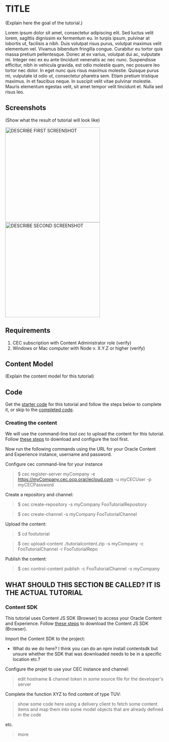 # TITLE
(Explain here the goal of the tutorial.)

Lorem ipsum dolor sit amet, consectetur adipiscing elit. Sed luctus velit lorem, sagittis dignissim ex fermentum eu. In turpis ipsum, pulvinar at lobortis ut, facilisis a nibh. Duis volutpat risus purus, volutpat maximus velit elementum vel. Vivamus bibendum fringilla congue. Curabitur eu tortor quis massa pretium pellentesque. Donec at ex varius, volutpat dui ac, vulputate mi. Integer nec ex eu ante tincidunt venenatis ac nec nunc. Suspendisse efficitur, nibh in vehicula gravida, est odio molestie quam, nec posuere leo tortor nec dolor. In eget nunc quis risus maximus molestie. Quisque purus mi, vulputate id odio ut, consectetur pharetra sem. Etiam pretium tristique maximus. In et faucibus neque. In suscipit velit vitae pulvinar molestie. Mauris elementum egestas velit, sit amet tempor velit tincidunt et. Nulla sed risus leo.

## Screenshots
(Show what the result of tutorial will look like)
<p>
<img src="screenshot1.jpg" alt="DESCRIBE FIRST SCREENSHOT" width="300"/>
<img src="screenshot2.jpg" alt="DESCRIBE SECOND SCREENSHOT" width="300"/>
</p>

## Requirements
1. CEC subscription with Content Administrator role (verify)
2. Windows or Mac computer with Node v. X.Y.Z or higher (verify)


## Content Model
(Explain the content model for this tutorial)

## Code
Get the [starter code](https://github.com/oracle/content-and-experience-tutorials/foo/archive/start.zip) for this tutorial and follow the steps below to complete it, or skip to the [completed code](https://github.com/oracle/content-and-experience-tutorials/foo/archive/completed.zip).
### Creating the content
We will use the command-line tool *cec* to upload the content for this tutorial.  Follow [these steps](cec-cli.md) to download and configure the tool first.

Now run the following commands using the URL for your Oracle Content and Experience instance, username and password.

Configure cec command-line for your instance
> $ cec register-server myCompany -e https://myCompany.cec.ocp.oraclecloud.com -u myCECUser -p myCECPassword

Create a repository and channel:
> $ cec create-repository -s myCompany FooTutorialRepository

> $ cec create-channel -s myCompany FooTutorialChannel

Upload the content:
> $ cd footutorial

> $ cec upload-content ./tutorialcontent.zip -s myCompany -c FooTutorialChannel -r FooTutorialRepo

Publish the content:
> $ cec control-content publish -c FooTutorialChannel -s myCompany 

## WHAT SHOULD THIS SECTION BE CALLED?  IT IS THE ACTUAL TUTORIAL
### Content SDK
This tutorial uses Content JS SDK (Browser) to access your Oracle Content and Experience.  Follow [these steps](contentsdk.md) to download the Content JS SDK (Browser).

Import the Content SDK to the project:
* What do we do here?  I think you can do an npm install contentsdk but unsure whether the SDK that was downloaded needs to be in a specific location etc.?

Configure the projet to use your CEC instance and channel:
> edit hostname & channel token in some source file for the developer's server

Complete the function XYZ to find content of type TUV:
> show some code here using a delivery client to fetch some content items and map them into some model objects that are already defined in the code

etc.
> more
